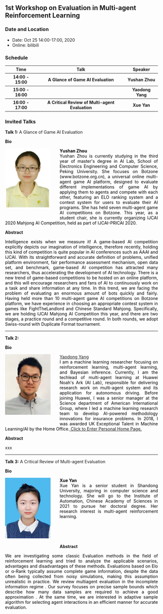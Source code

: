 ## 1st Workshop on Evaluation in Multi-agent Reinforcement Learning

### Date and Location

- Date: Oct 25 14:00-17:00, 2020
- Online: bilibili 

### Schedule
<table>
        <tr>
            <th>Time</th>
            <th>Talk</th>
            <th>Speaker</th>
        </tr>
        <tr>
            <th>14:00 - 15:00</th>
            <th>A Glance of Game AI Evaluation</th>
            <th>Yushan Zhou</th>
        </tr>
        <tr>
            <th>15:00 - 16:00</th>
            <th></th>
            <th>Yaodong Yang</th>
        </tr>
        <tr>
            <th>16:00 - 17:00</th>
            <th>A Critical Review of Multi-agent Evaluation</th>
            <th>Xue Yan</th>
        </tr>

</table>

### Invited Talks
**Talk 1:**  A Glance of Game AI Evaluation

**Bio**

<img src="/image/zhouyushan.png" height="200" width="150" style="float: left;margin-right: 30px; margin-bottom: 30px " alt="yushan zhou" />
<p style="text-align:justify; text-justify:inter-ideograph;color: black"><strong>Yushan Zhou </strong> <br />
Yushan Zhou is currently studying in the third year of master's degree in AI Lab, School of Electronics Engineering and Computer Science, Peking University. She focuses on Botzone (www.botzone.org.cn), a universal online multi-agent game AI platform, designed to evaluate different implementations of game AI by applying them to agents and compete with each other, featuring an ELO ranking system and a contest system for users to evaluate their AI programs. She has held seven multi-agent game AI competitions on Botzone. This year, as a student chair, she is currently organizing IJCAI 2020 Mahjong AI Competition, held as part of IJCAI-PRICAI 2020.
<br /></p>

**Abstract**

<p style="text-align:justify; text-justify:inter-ideograph;color: black">
Intelligence exists when we measure it! A game-based AI competition explicitly depicts our imagination of intelligence, therefore recently, holding this kind of competition is quite popular in AI conferences such as AAAI and IJCAI. With its straightforward and accurate definition of problems, unified platform environment, fair performance assessment mechanism, open data set, and benchmark, game-based AI competition has attracted many researchers, thus accelerating the development of AI technology. There is a new trend of game-based competitions to be hosted on an online platform, and this will encourage researchers and fans of AI to continuously work on a task and share information at any time. In this trend, we are facing the problem of evaluating an enormous amount of bots quickly and fairly. Having held more than 10 multi-agent game AI competitions on Botzone platform, we have experience in choosing an appropriate contest system in games like FightTheLandlord and Chinese Standard Mahjong. Specifically, we are holding IJCAI Mahjong AI Competition this year, and there are two stages, a practice round and a competitive round. In both rounds, we adopt Swiss-round with Duplicate Format tournament.
</p>

---

**Talk 2:**  

**Bio**

<a href="https://www.yangyaodong.com/" target="_blank"><img src="/image/yaodong.jpg" height="200" width="150" style="float: left;margin-right: 30px; margin-bottom: 30px " alt="teacher 杨耀东" /></a>
<p style="text-align:justify; text-justify:inter-ideograph;color: black"><a href="https://www.yangyaodong.com/" target="_blank">Yaodong Yang</a><br />
I am a machine learning researcher focusing on reinforcement learning, multi-agent learning, and Bayesian inference. Currently, I am the techlead of multi-agent learning at Huawei Noah's Ark (AI Lab), responsible for delivering research work on multi-agent system and its application for autonomous driving. Before joining Huawei, I was a senior manager at the Science department of American International Group, where I led a machine learning research team to develop AI-powered methodology innovations for insurance problems. In 2018, I was awarded UK Exceptional Talent in Machine Learning/AI by the Home Office.<a href="https://www.yangyaodong.com/" target="_blank"> Click to Enter Personal Home Page.</a></p>


**Abstract**

xxx


---

**Talk 3:** A Critical Review of Multi-agent Evaluation

**Bio**

<img src="/image/yanxue.jpeg" height="200" width="150" style="float: left;margin-right: 30px; margin-bottom: 30px " alt="Xue Yan " />
<p style="text-align:justify; text-justify:inter-ideograph;color: black"><strong>Xue Yan </strong><br />
Xue Yan is a senior student in Shandong University, majoring in computer science and technology. She will go to the Institute of Automation, Chinese Academy of Sciences in 2021 to pursue her doctoral degree. Her research interest is multi-agent reinforcement learning.
<br /><br /><br /><br /><br /></p>



**Abstract**

<p style="text-align:justify; text-justify:inter-ideograph;color: black">
We are investigating some classic Evaluation methods in the field of reinforcement learning and tried to analyze the applicable scenarios, advantages and disadvantages of these methods. Evaluations based on Elo or α-Rank typically assume complete game information, despite the data often being collected from noisy simulations, making this assumption unrealistic in practice. We review multiagent evaluation in the incomplete information regime . Our survey focuses on precise sample bounds which describe how many data samples are required to achieve a good approximation . At the same time, we are interested in adaptive sample algorithm for selecting agent interactions in an efficient manner for accurate evaluation.
</p>



